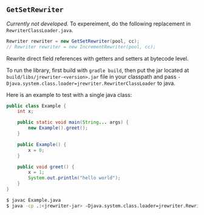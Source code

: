 ## `GetSetRewriter`

*Currently not developed.* To expereiment, do the following
replacement in `RewriterClassLoader.java`.

```java
Rewriter rewriter = new GetSetRewriter(pool, cc);
// Rewriter rewriter = new IncrementRewriter(pool, cc);
```


Rewrite direct field references with getters and setters at bytecode
level.

To run the library, first build with `gradle build`, then put the jar
located at `build/libs/jrewriter-<version>.jar` file in your classpath
and pass `-Djava.system.class.loader=jrewriter.RewriterClassLoader` to
java.

Here is an example to test with a single java class:

```java
public class Example {
    int x;

    public static void main(String... args) {
        new Example().greet();
    }

    public Example() {
        x = 0;
    }

    public void greet() {
        x = 1;
        System.out.println("hello world");
    }
}
```

```bash
$ javac Example.java
$ java -cp .:<jrewriter-jar> -Djava.system.class.loader=jrewriter.RewriterClassLoader Example
```
